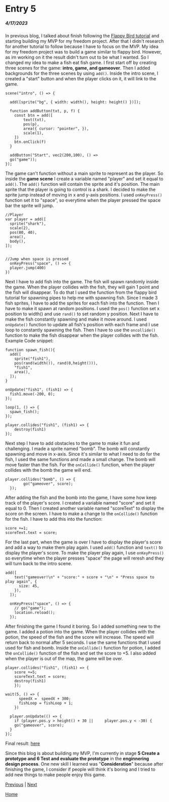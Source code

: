 # Entry 5
##### 4/17/2023

In previous blog, I talked about finish following the [Flappy Bird tutorial](https://docs.replit.com/tutorials/kaboom/build-flappy-bird-with-kaboom) and starting building my MVP for my freedom project. After that I didn't research for another tutorial to follow because I have to focus on the MVP. My idea for my freedom project was to build a game similar to flappy bird. However, as im working on it the result didn't turn out to be what I wanted. So I changed my idea to make a fish eat fish game. I first start off by creating three scenes for the game: **intro, game, and gameover**. Then I added backgrounds for the three scenes by using `add()`. Inside the intro scene, I created a "start" button and when the player clicks on it, it will link to the game.
```JS
scene("intro", () => {

  add([sprite("bg", { width: width(), height: height() })]);
  
  function addButton(txt, p, f) {
  	const btn = add([
  		text(txt),
  		pos(p),
  		area({ cursor: "pointer", }),
  		scale(1),
  	])
  	btn.onClick(f)
  }
  
  addButton("Start", vec2(200,100), () => 
  go("game"));
});
```
The game can't function without a main sprite to represent as the player. So inside the **game scene** I create a variable named "player" and set it equal to `add()`. The `add()` function will contain the sprite and it's position. The main sprite that the player is going to control is a shark. I decided to make the sprite jump instead of moving in x and y-axis positions. I used `onKeyPress()` function set it to "space", so everytime when the player pressed the space bar the sprite will jump.
```JS
//Player
var player = add([
  sprite("shark"),
  scale(2),
  pos(80, 40),
  area(),
  body(),
]);

  
//Jump when space is pressed
  onKeyPress("space", () => {
  player.jump(400)
})
```
Next I have to add fish into the game. The fish will spawn randomly inside the game. When the player collides with the fish, they will gain 1 point and the fish will disappear. To do that I used the function from the flappy bird tutorial for spawning pipes to help me with spawning fish. Since I made 3 fish sprites, I have to add the sprites for each fish into the function. Then I have to make it spawn at random positions. I used the `pos()` function set x position to width() and use `rand()` to set random y position. Next I have to make the fish constantly spawning and make it move around. I used `onUpdate()` function to update all fish's position with each frame and I use loop to constantly spawning the fish. Then I have to use the `oncollide()` function to make the fish disappear when the player collides with the fish.
Example Code snippet:
```JS
function spawn_fish(){
  add([
    sprite("fish1"),
    pos(rand(width()), rand(0,height())),
    "fish1",
    area(),
  ]);
}

onUpdate("fish1", (fish1) => {
  fish1.move(-200, 0);
});

loop(1, () => {
  spawn_fish();
});

player.collides("fish1", (fish1) => {
    destroy(fish1)
});
```
Next step I have to add obstacles to the game to make it fun and challenging. I made a sprite named "bomb". The bomb will constantly spawning and move in x-axis. Since it's similar to what I need to do for the fish, I used the same functions and made a small change.
The bomb will move faster than the fish. For the `onCollide()` function, when the player collides with the bomb the game will end. 
```JS
player.collides("bomb", () => { 
        go("gameover", score);
  });
```
After adding the fish and the bomb into the game, I have some how keep track of the player's score. I created a variable named "score" and set it equal to 0. Then I created another variable named "scoreText" to display the score on the screen. I have to make a change to the `onCollide()` function for the fish. I have to add this into the function:
```JS
score +=1;
scoreText.text = score;
```
For the last part, when the game is over I have to display the player's score and add a way to make them play again. I used `add()` function and `text()` to display the player's score. To make the player play again, I use `onKeyPress()` so everytime when the player presses "space" the page will reresh and they will turn back to the intro scene.
```JS
add([
    text("gameover!\n" + "score:" + score + "\n" + "Press space to play again", {
      size: 45,
    }),
  ]);

  onKeyPress("space", () => {
    // go("game");
    location.reload();
  });
```
After finishing the game I found it boring. So I added something new to the game. I added a potion into the game. When the player collides with the potion, the speed of the fish and the score will increase. The speed will return back to normal after 5 seconds. I use the same functions that I used used for fish and bomb. Inside the `onCollide()` function for potion, I added the `onCollide()` function of the fish and set the score to +5. I also added when the player is out of the map, the game will be over.
```JS
player.collides("fish1", (fish1) => {
    score +=5;
    scoreText.text = score;
    destroy(fish1)
    });
    
wait(5, () => {
      speedX =  speedX + 300;
      fishLoop = fishLoop + 1;
	})
  
  player.onUpdate(() => {
    if (player.pos.y > height() + 30 ||     player.pos.y < -30) {
    go("gameover", score);
  }
});
```
Final result: [here](https://fp-mvp.menghanj8072.repl.co/)


Since this blog is about building my MVP, I'm currently in stage **5 Create a prototype and 6 Test and evaluate the prototype** in the **enginnering design process**. One new skill I learned was "**Consideration**" because after finishing the game, I consider if people will think it's boring and I tried to add new things to make people enjoy this game.

[Previous](entry04.md) | [Next](entry06.md)

[Home](../README.md)
